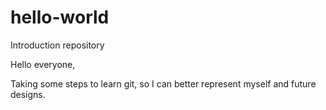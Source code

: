 # hello-world
Introduction repository

Hello everyone,

Taking some steps to learn git, so I can better represent myself and future designs.
